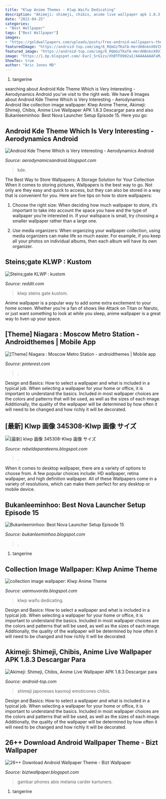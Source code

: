 ```yaml
---
title: "Klwp Anime Themes - Klwp Waifu Dedicating"
description: "Akimeji: shimeji, chibis, anime live wallpaper apk 1.8.3 descargar para"
date: "2022-04-25"
categories:
- "Best Wallpaper"
tags: ["Best Wallpaper"]
images:
- "https://goldwallpapers.com/uploads/posts/free-android-wallpapers-themes/free_android_wallpapers_themes_001.jpg"
featuredImage: "https://android-top.com/img/6_RQmGzTKaTA-HerdH8nknX0VIPSmr6WSKRUvBzOx5U/fill/200/200/no/1/aHR0cHM6Ly9wbGF5LWxoLmdvb2dsZXVzZXJjb250ZW50LmNvbS9CZGp0OXJEX0hOSlZ1XzdaSGN5SE1CRjhzb2hBODdjSlZnLTdJMzhtcXNHNHNuQlVOREVsbFFKeWMzTGhSMXVOYS1v.png"
featured_image: "https://android-top.com/img/6_RQmGzTKaTA-HerdH8nknX0VIPSmr6WSKRUvBzOx5U/fill/200/200/no/1/aHR0cHM6Ly9wbGF5LWxoLmdvb2dsZXVzZXJjb250ZW50LmNvbS9CZGp0OXJEX0hOSlZ1XzdaSGN5SE1CRjhzb2hBODdjSlZnLTdJMzhtcXNHNHNuQlVOREVsbFFKeWMzTGhSMXVOYS1v.png"
image: "https://1.bp.blogspot.com/-EarJ_SrG1zs/XhBTFO902aI/AAAAAAAAFaM/OR4ciBLHelgjkrEqW4KZAd0iG8RA5BlZwCLcBGAsYHQ/w1200-h630-p-k-no-nu/HiShoot_20200104_082257.png"
ShowToc: true
author: "Aric Jones MD"
---
```



1. tangerine 

	

		
searching about Android Kde Theme Which is Very Interesting - Aerodynamics Android you've visit to the right web. We have 8 Images about Android Kde Theme Which is Very Interesting - Aerodynamics Android like collection image wallpaper: Klwp Anime Theme, Akimeji: Shimeji, Chibis, Anime Live Wallpaper APK 1.8.3 Descargar para and also Bukanleeminhoo: Best Nova Launcher Setup Episode 15. Here you go:
		
    
## Android Kde Theme Which Is Very Interesting - Aerodynamics Android

<img loading=lazy src="https://i.pinimg.com/originals/a0/57/9d/a0579dc15beeca0af0123175b46cf1fa.png" onerror="this.onerror=null;this.src='https://tse4.mm.bing.net/th?id=OIP.sKvHGzVe7z3E-dvbbefEPQHaLp&amp;pid=15.1';" alt="Android Kde Theme Which is Very Interesting - Aerodynamics Android">

_Source: aerodynamicsandroid.blogspot.com_

>kde. 

	

The Best Way to Store Wallpapers: A Storage Solution for Your Collection
When it comes to storing pictures, Wallpapers is the best way to go. Not only are they easy and quick to access, but they can also be stored in a way that is convenient for you. Here are five tips on how to store wallpapers:
1) Choose the right size: When deciding how much wallpaper to store, it’s important to take into account the space you have and the type of wallpaper you’re interested in. If your wallspace is small, try choosing a smaller wallpaper rather than a large one.

2) Use media organizers: When organizing your wallpaper collection, using media organizers can make life so much easier. For example, if you keep all your photos on individual albums, then each album will have its own organizer.

    
## Steins;gate KLWP : Kustom

<img loading=lazy src="https://i.redd.it/se8uf1dwofg11.jpg" onerror="this.onerror=null;this.src='https://tse1.mm.bing.net/th?id=OIP.hA2CkTVe5aNOsZOGdwM6qgHaPO&amp;pid=15.1';" alt="Steins;gate KLWP : kustom">

_Source: reddit.com_

>klwp steins gate kustom. 

	

Anime wallpaper is a popular way to add some extra excitement to your home screen. Whether you’re a fan of shows like Attack on Titan or Naruto, or just want something to look at while you sleep, anime wallpaper is a great way to liven up your space.

    
## [Theme] Niagara : Moscow Metro Station - Androidthemes | Mobile App

<img loading=lazy src="https://i.pinimg.com/236x/b9/be/26/b9be268fbdb0174c0169d60a954caae5.jpg?nii=t" onerror="this.onerror=null;this.src='https://tse1.mm.bing.net/th?id=OIP.i-5bfNDIzJlhZ68A5zGPXgAAAA&amp;pid=15.1';" alt="[Theme] Niagara : Moscow Metro Station - androidthemes | Mobile app">

_Source: pinterest.com_

>. 

	

Design and Basics: How to select a wallpaper and what is included in a typical job.
When selecting a wallpaper for your home or office, it is important to understand the basics. Included in most wallpaper choices are the colors and patterns that will be used, as well as the sizes of each image. Additionally, the quality of the wallpaper will be determined by how often it will need to be changed and how richly it will be decorated.

    
## [最新] Klwp 画像 345308-Klwp 画像 サイズ

<img loading=lazy src="https://lh3.googleusercontent.com/proxy/e-lqQvnFLhl3rLtircn-r88svn3Xhm3_tnGkODf-Oya2zw4VaAOwHQXsK3Y-cyAP8fw=s0-d" onerror="this.onerror=null;this.src='https://tse3.mm.bing.net/th?id=OIP.YJc-SeJPTwfLe9gjK1jBhAHaNV&amp;pid=15.1';" alt="[最新] klwp 画像 345308-Klwp 画像 サイズ">

_Source: rebeldeparateens.blogspot.com_

>. 

	

When it comes to desktop wallpaper, there are a variety of options to choose from. A few popular choices include: HD wallpaper, retina wallpaper, and high definition wallpaper. All of these Wallpapers come in a variety of resolutions, which can make them perfect for any desktop or mobile device. 

    
## Bukanleeminhoo: Best Nova Launcher Setup Episode 15

<img loading=lazy src="https://1.bp.blogspot.com/-EarJ_SrG1zs/XhBTFO902aI/AAAAAAAAFaM/OR4ciBLHelgjkrEqW4KZAd0iG8RA5BlZwCLcBGAsYHQ/w1200-h630-p-k-no-nu/HiShoot_20200104_082257.png" onerror="this.onerror=null;this.src='https://tse4.mm.bing.net/th?id=OIP.ih8duJxxi4fRelghX7QszAHaD4&amp;pid=15.1';" alt="Bukanleeminhoo: Best Nova Launcher Setup Episode 15">

_Source: bukanleeminhoo.blogspot.com_

>. 

	

1. tangerine 

    
## Collection Image Wallpaper: Klwp Anime Theme

<img loading=lazy src="https://lh6.googleusercontent.com/proxy/WrCKiOpmv6V7MqzdtQjoDap_uA3JmgslEYMgSnDIycodkchBATb20nS8XsFPWHadH1Q=s0-d" onerror="this.onerror=null;this.src='https://tse3.mm.bing.net/th?id=OIP.9cbAH2K_HBPogZziQFm0hQHaNK&amp;pid=15.1';" alt="collection image wallpaper: Klwp Anime Theme">

_Source: uanmuvorda.blogspot.com_

>klwp waifu dedicating. 

	

Design and Basics: How to select a wallpaper and what is included in a typical job.
When selecting a wallpaper for your home or office, it is important to understand the basics. Included in most wallpaper choices are the colors and patterns that will be used, as well as the sizes of each image. Additionally, the quality of the wallpaper will be determined by how often it will need to be changed and how richly it will be decorated.

    
## Akimeji: Shimeji, Chibis, Anime Live Wallpaper APK 1.8.3 Descargar Para

<img loading=lazy src="https://android-top.com/img/6_RQmGzTKaTA-HerdH8nknX0VIPSmr6WSKRUvBzOx5U/fill/200/200/no/1/aHR0cHM6Ly9wbGF5LWxoLmdvb2dsZXVzZXJjb250ZW50LmNvbS9CZGp0OXJEX0hOSlZ1XzdaSGN5SE1CRjhzb2hBODdjSlZnLTdJMzhtcXNHNHNuQlVOREVsbFFKeWMzTGhSMXVOYS1v.png" onerror="this.onerror=null;this.src='https://tse2.mm.bing.net/th?id=OIP.tTabBi52K1L1BcwQEjf-KgAAAA&amp;pid=15.1';" alt="Akimeji: Shimeji, Chibis, Anime Live Wallpaper APK 1.8.3 Descargar para">

_Source: android-top.com_

>shimeji japoneses kaomoji emoticones chibis. 

	

Design and Basics: How to select a wallpaper and what is included in a typical job.
When selecting a wallpaper for your home or office, it is important to understand the basics. Included in most wallpaper choices are the colors and patterns that will be used, as well as the sizes of each image. Additionally, the quality of the wallpaper will be determined by how often it will need to be changed and how richly it will be decorated.

    
## 26++ Download Android Wallpaper Theme - Bizt Wallpaper

<img loading=lazy src="https://goldwallpapers.com/uploads/posts/free-android-wallpapers-themes/free_android_wallpapers_themes_001.jpg" onerror="this.onerror=null;this.src='https://tse4.mm.bing.net/th?id=OIP.Zp1cJQj5oeDTJHycjretIgHaGL&amp;pid=15.1';" alt="26++ Download Android Wallpaper Theme - Bizt Wallpaper">

_Source: biztwallpaper.blogspot.com_

>gambar phones abis melania carder kartuners. 

	

1. tangerine 

